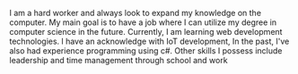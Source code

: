 I am a hard worker and always look to expand my knowledge on the computer. My main goal is to have a job where I can utilize my degree in computer science in the future.
Currently, I am learning web development technologies.
l have an acknowledge with IoT development, In the past, I've also had experience programming using c#. Other skills I possess include leadership and time management through school and work
